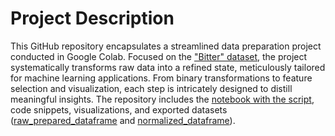 <h1>Project Description</h1>

<p>This GitHub repository encapsulates a streamlined data preparation project conducted in Google Colab. Focused on the <a href="Bitter.csv">"Bitter" dataset</a>, the project systematically transforms raw data into a refined state, meticulously tailored for machine learning applications. From binary transformations to feature selection and visualization, each step is intricately designed to distill meaningful insights. The repository includes the <a href="data_prep_BitterDB.ipynb">notebook with the script</a>, code snippets, visualizations, and exported datasets (<a href="raw_prepared_dataframe.xlsx">raw_prepared_dataframe</a> and <a href="normalized_dataframe.xlsx">normalized_dataframe</a>).</p>
